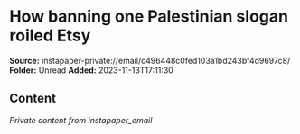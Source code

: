 # How banning one Palestinian slogan roiled Etsy

**Source:** instapaper-private://email/c496448c0fed103a1bd243bf4d9697c8/
**Folder:** Unread
**Added:** 2023-11-13T17:11:30




## Content
*Private content from instapaper_email*
